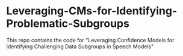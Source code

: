 # Leveraging-CMs-for-Identifying-Problematic-Subgroups
This repo contains the code for "Leveraging Confidence Models for Identifying Challenging Data Subgroups in Speech Models"
